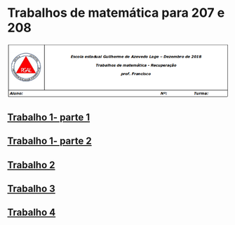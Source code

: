 
# Trabalhos de matemática para 207 e 208

![cabeçalho](https://github.com/franciscoeepgal/trabalhos/blob/master/in.png)

## [Trabalho 1- parte 1](https://github.com/franciscoeepgal/trabalhos/blob/master/t1.jpg)

## [Trabalho 1- parte 2](https://github.com/franciscoeepgal/trabalhos/blob/master/t1b.jpg)

## [Trabalho 2](https://github.com/franciscoeepgal/trabalhos/blob/master/t2.jpg)

## [Trabalho 3](https://github.com/franciscoeepgal/trabalhos/blob/master/t3.jpg)

## [Trabalho 4](https://github.com/franciscoeepgal/trabalhos/blob/master/t4.jpg)
